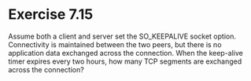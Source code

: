 # Exercise 7.15
Assume both a client and server set the SO\_KEEPALIVE socket option. Connectivity is maintained between the two peers, but there is no application data exchanged across the connection. When the keep-alive timer expires every two hours, how many TCP segments are exchanged across the connection? 
